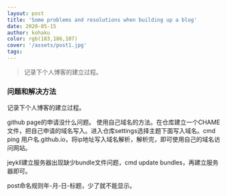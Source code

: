 ```yaml
---
layout: post
title: 'Some problems and resolutions when building up a blog'
date: 2020-05-15
author: kohaku
color: rgb(183,186,107)
cover: '/assets/post1.jpg'
tags: 
---
```


>记录下个人博客的建立过程。

### 问题和解决方法

记录下个人博客的建立过程。

github page的申请没什么问题。
使用自己域名的方法。在仓库建立一个CHAME文件，把自己申请的域名写入。进入仓库settings选择主题下面写入域名。cmd ping 用户名.github.io，将ip地址写入域名解析，解析完，即可使用自己的域名访问网站。

jeykll建立服务器出现缺少bundle文件问题，cmd update bundles，再建立服务器即可。

post命名规则年-月-日-标题，少了就不能显示。

